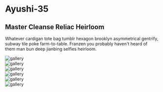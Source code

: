 # Ayushi-35
<section class="text-gray-600 body-font">
  <div class="container px-5 py-24 mx-auto flex flex-wrap">
    <div class="flex w-full mb-20 flex-wrap">
      <h1 class="sm:text-3xl text-2xl font-medium title-font text-gray-900 lg:w-1/3 lg:mb-0 mb-4">Master Cleanse Reliac Heirloom</h1>
      <p class="lg:pl-6 lg:w-2/3 mx-auto leading-relaxed text-base">Whatever cardigan tote bag tumblr hexagon brooklyn asymmetrical gentrify, subway tile poke farm-to-table. Franzen you probably haven't heard of them man bun deep jianbing selfies heirloom.</p>
    </div>
    <div class="flex flex-wrap md:-m-2 -m-1">
      <div class="flex flex-wrap w-1/2">
        <div class="md:p-2 p-1 w-1/2">
          <img alt="gallery" class="w-full object-cover h-full object-center block" src="https://dummyimage.com/500x300">
        </div>
        <div class="md:p-2 p-1 w-1/2">
          <img alt="gallery" class="w-full object-cover h-full object-center block" src="https://dummyimage.com/501x301">
        </div>
        <div class="md:p-2 p-1 w-full">
          <img alt="gallery" class="w-full h-full object-cover object-center block" src="https://dummyimage.com/600x360">
        </div>
      </div>
      <div class="flex flex-wrap w-1/2">
        <div class="md:p-2 p-1 w-full">
          <img alt="gallery" class="w-full h-full object-cover object-center block" src="https://dummyimage.com/601x361">
        </div>
        <div class="md:p-2 p-1 w-1/2">
          <img alt="gallery" class="w-full object-cover h-full object-center block" src="https://dummyimage.com/502x302">
        </div>
        <div class="md:p-2 p-1 w-1/2">
          <img alt="gallery" class="w-full object-cover h-full object-center block" src="https://dummyimage.com/503x303">
        </div>
      </div>
    </div>
  </div>
</section>
